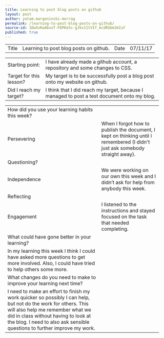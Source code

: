 ```yaml
---
title: Learning to post blog posts on github
layout: post
author: yotam.margoninski-morrag
permalink: /learning-to-post-blog-posts-on-github/
source-id: 1DwXvKwA6uxT-FDPKe5c-gJkx11tVIf_mcdRGbm3mIuY
published: true
---
```

<table>
  <tr>
    <td>Title</td>
    <td>Learning to post blog posts on github.</td>
    <td>Date</td>
    <td>07/11/17</td>
  </tr>
</table>


<table>
  <tr>
    <td>Starting point:</td>
    <td>I have already made a github account, a repository and some changes to CSS.</td>
  </tr>
  <tr>
    <td>Target for this lesson?</td>
    <td>My target is to be successfully post a blog post onto my website on github.</td>
  </tr>
  <tr>
    <td>Did I reach my target? </td>
    <td>I think that I did reach my target, because I managed to post a test document onto my blog.</td>
  </tr>
</table>


<table>
  <tr>
    <td>How did you use your learning habits this week?</td>
    <td></td>
  </tr>
  <tr>
    <td>Persevering</td>
    <td>When I forgot how to publish the document, I kept on thinking until I remembered (I didn't just ask somebody straight away).</td>
  </tr>
  <tr>
    <td>Questioning?</td>
    <td></td>
  </tr>
  <tr>
    <td>Independence</td>
    <td>We were working on our own this week and I didn’t ask for help from anybody this week.</td>
  </tr>
  <tr>
    <td>Reflecting</td>
    <td></td>
  </tr>
  <tr>
    <td>Engagement</td>
    <td>I listened to the instructions and stayed focused on the task that needed completing.</td>
  </tr>
  <tr>
    <td>What could have gone better in your learning?</td>
    <td></td>
  </tr>
  <tr>
    <td>In my learning this week I think I could have asked more questions to get more involved.
Also, I could have tried to help others some more.</td>
    <td></td>
  </tr>
  <tr>
    <td>What changes do you need to make to improve your learning next time?</td>
    <td></td>
  </tr>
  <tr>
    <td>I need to make an effort to finish my work quicker so possibly I can help, but not do the work for others. This will also help me remember what we did in class without having to look at the blog. I need to also ask sensible questions to further improve my work.</td>
    <td></td>
  </tr>
</table>


